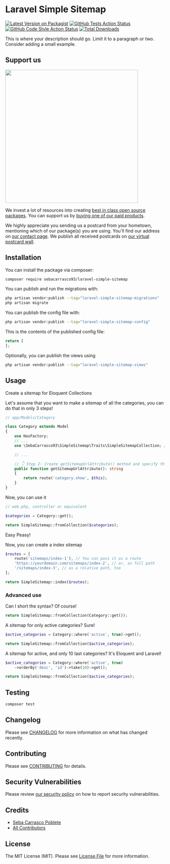 # Laravel Simple Sitemap

[![Latest Version on Packagist](https://img.shields.io/packagist/v/sebacarrasco93/laravel-simple-sitemap.svg?style=flat-square)](https://packagist.org/packages/sebacarrasco93/laravel-simple-sitemap)
[![GitHub Tests Action Status](https://img.shields.io/github/actions/workflow/status/sebacarrasco93/laravel-simple-sitemap/run-tests.yml?branch=main&label=tests&style=flat-square)](https://github.com/sebacarrasco93/laravel-simple-sitemap/actions?query=workflow%3Arun-tests+branch%3Amain)
[![GitHub Code Style Action Status](https://img.shields.io/github/actions/workflow/status/sebacarrasco93/laravel-simple-sitemap/fix-php-code-style-issues.yml?branch=main&label=code%20style&style=flat-square)](https://github.com/sebacarrasco93/laravel-simple-sitemap/actions?query=workflow%3A"Fix+PHP+code+style+issues"+branch%3Amain)
[![Total Downloads](https://img.shields.io/packagist/dt/sebacarrasco93/laravel-simple-sitemap.svg?style=flat-square)](https://packagist.org/packages/sebacarrasco93/laravel-simple-sitemap)

This is where your description should go. Limit it to a paragraph or two. Consider adding a small example.

## Support us

[<img src="https://github-ads.s3.eu-central-1.amazonaws.com/laravel-simple-sitemap.jpg?t=1" width="419px" />](https://spatie.be/github-ad-click/laravel-simple-sitemap)

We invest a lot of resources into creating [best in class open source packages](https://spatie.be/open-source). You can support us by [buying one of our paid products](https://spatie.be/open-source/support-us).

We highly appreciate you sending us a postcard from your hometown, mentioning which of our package(s) you are using. You'll find our address on [our contact page](https://spatie.be/about-us). We publish all received postcards on [our virtual postcard wall](https://spatie.be/open-source/postcards).

## Installation

You can install the package via composer:

```bash
composer require sebacarrasco93/laravel-simple-sitemap
```

You can publish and run the migrations with:

```bash
php artisan vendor:publish --tag="laravel-simple-sitemap-migrations"
php artisan migrate
```

You can publish the config file with:

```bash
php artisan vendor:publish --tag="laravel-simple-sitemap-config"
```

This is the contents of the published config file:

```php
return [
];
```

Optionally, you can publish the views using

```bash
php artisan vendor:publish --tag="laravel-simple-sitemap-views"
```

## Usage

Create a sitemap for Eloquent Collections

Let's assume that you want to make a sitemap of all the categories, you can do that in only 3 steps!

```php
// app/Models/Category

class Category extends Model
{
    use HasFactory;
    // ...
    use \SebaCarrasco93\SimpleSitemap\Traits\SimpleSitemapCollection; // 👈 Step 1: Import Trait

    // ...

    // 👇 Step 2: Create getSitemapUrlAttribute() method and specify the full url
    public function getSitemapUrlAttribute(): string 
    {
        return route('category.show', $this);
    }
}

```

Now, you can use it

```php
// web.php, controller or equivalent

$categories = Category::get();

return SimpleSitemap::fromCollection($categories);
```

Easy Peasy!

Now, you can create a index sitemap

```php
$routes = [
    route('sitemaps/index-1'), // You can pass it as a route
    'https://yourdomain.com/sitemaps/index-2', // or, as full path
    '/sitemaps/index-3', // as a relative path, too
];

return SimpleSitemap::index($routes);
```

### Advanced use

Can I short the syntax? Of course!

```php
return SimpleSitemap::fromCollection(Category::get());
```

A sitemap for only active categories? Sure!

```php
$active_categories = Category::where('active', true)->get();

return SimpleSitemap::fromCollection($active_categories);
```

A sitemap for active, and only 10 last categories? It's Eloquent and Laravel!

```php
$active_categories = Category::where('active', true)
    ->orderBy('desc', 'id')->take(10)->get();

return SimpleSitemap::fromCollection($active_categories);
```

## Testing

```bash
composer test
```

## Changelog

Please see [CHANGELOG](CHANGELOG.md) for more information on what has changed recently.

## Contributing

Please see [CONTRIBUTING](CONTRIBUTING.md) for details.

## Security Vulnerabilities

Please review [our security policy](../../security/policy) on how to report security vulnerabilities.

## Credits

- [Seba Carrasco Poblete](https://github.com/sebacarrasco93)
- [All Contributors](../../contributors)

## License

The MIT License (MIT). Please see [License File](LICENSE.md) for more information.
